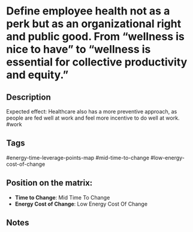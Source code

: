 # Define employee health not as a perk but as an organizational right and public good. From “wellness is nice to have” to “wellness is essential for collective productivity and equity.”

## Description
Expected effect: Healthcare also has a more preventive approach, as people are fed well at work and feel more incentive to do well at work.   #work

## Tags
#energy-time-leverage-points-map #mid-time-to-change #low-energy-cost-of-change

## Position on the matrix:
- **Time to Change**: Mid Time To Change
- **Energy Cost of Change**: Low Energy Cost Of Change

## Notes
<!-- Add your notes here -->
